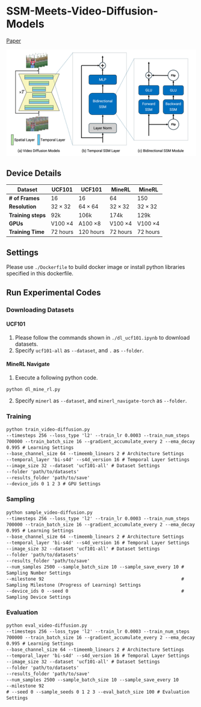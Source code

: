 # SSM-Meets-Video-Diffusion-Models

[Paper](https://arxiv.org/abs/2403.07711)

![Image1](images/figure1.png)


## Device Details
| Dataset          | UCF101         | UCF101         | MineRL         | MineRL         |
|------------------|----------------|----------------|----------------|----------------|
| **# of Frames**  | 16             | 16             | 64             | 150            |
| **Resolution**   | $32 \times 32$ | $64 \times 64$ | $32 \times 32$ | $32 \times 32$ |
| **Training steps** | 92k | 106k | 174k | 129k |
| **GPUs** | V100 $\times 4$ | A100 $\times 8$ | V100 $\times 4$ | V100 $\times 4$ |
| **Training Time** | 72 hours | 120 hours | 72 hours | 72 hours |

## Settings
Please use `./Dockerfile` to build docker image or install python libraries specified in this dockerfile.

## Run Experimental Codes

### Downloading Datasets
#### UCF101
1. Please follow the commands shown in `./dl_ucf101.ipynb` to download datasets.
2.  Specify `ucf101-all` as `--dataset`, and `.` as `--folder`.

#### MineRL Navigate
1. Execute a following python code.
```
python dl_mine_rl.py
```
2. Specify `minerl` as `--dataset`, and `minerl_navigate-torch` as `--folder`.

### Training
```
python train_video-diffusion.py 
--timesteps 256 --loss_type 'l2' --train_lr 0.0003 --train_num_steps 700000 --train_batch_size 16 --gradient_accumulate_every 2 --ema_decay 0.995 # Learning Settings
--base_channel_size 64 --timeemb_linears 2 # Architecture Settings
--temporal_layer 'bi-s4d' --s4d_version 16 # Temporal Layer Settings
--image_size 32 --dataset 'ucf101-all' # Dataset Settings
--folder 'path/to/datasets' 
--results_folder 'path/to/save' 
--device_ids 0 1 2 3 # GPU Settings
```
### Sampling
```
python sample_video-diffusion.py 
--timesteps 256 --loss_type 'l2' --train_lr 0.0003 --train_num_steps 700000 --train_batch_size 16 --gradient_accumulate_every 2 --ema_decay 0.995 # Learning Settings
--base_channel_size 64 --timeemb_linears 2 # Architecture Settings
--temporal_layer 'bi-s4d' --s4d_version 16 # Temporal Layer Settings
--image_size 32 --dataset 'ucf101-all' # Dataset Settings
--folder 'path/to/datasets' 
--results_folder 'path/to/save'
--num_samples 2500 --sample_batch_size 10 --sample_save_every 10 # Sampling Number Settings
--milestone 92                                                   # Sampling Milestone (Progress of Learning) Settings
--device_ids 0 --seed 0                                          # Sampling Device Settings
```
### Evaluation
```
python eval_video-diffusion.py 
--timesteps 256 --loss_type 'l2' --train_lr 0.0003 --train_num_steps 700000 --train_batch_size 16 --gradient_accumulate_every 2 --ema_decay 0.995 # Learning Settings
--base_channel_size 64 --timeemb_linears 2 # Architecture Settings
--temporal_layer 'bi-s4d' --s4d_version 16 # Temporal Layer Settings
--image_size 32 --dataset 'ucf101-all' # Dataset Settings
--folder 'path/to/datasets' 
--results_folder 'path/to/save'
--num_samples 2500 --sample_batch_size 10 --sample_save_every 10 
--milestone 92                                                   
# --seed 0 --sample_seeds 0 1 2 3 --eval_batch_size 100 # Evaluation Settings
```